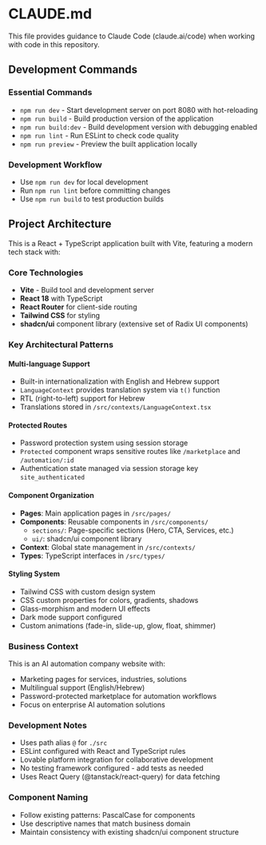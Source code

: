 # CLAUDE.md

This file provides guidance to Claude Code (claude.ai/code) when working with code in this repository.

## Development Commands

### Essential Commands
- `npm run dev` - Start development server on port 8080 with hot-reloading
- `npm run build` - Build production version of the application
- `npm run build:dev` - Build development version with debugging enabled
- `npm run lint` - Run ESLint to check code quality
- `npm run preview` - Preview the built application locally

### Development Workflow
- Use `npm run dev` for local development
- Run `npm run lint` before committing changes
- Use `npm run build` to test production builds

## Project Architecture

This is a React + TypeScript application built with Vite, featuring a modern tech stack with:

### Core Technologies
- **Vite** - Build tool and development server
- **React 18** with TypeScript
- **React Router** for client-side routing
- **Tailwind CSS** for styling
- **shadcn/ui** component library (extensive set of Radix UI components)

### Key Architectural Patterns

#### Multi-language Support
- Built-in internationalization with English and Hebrew support
- `LanguageContext` provides translation system via `t()` function
- RTL (right-to-left) support for Hebrew
- Translations stored in `/src/contexts/LanguageContext.tsx`

#### Protected Routes
- Password protection system using session storage
- `Protected` component wraps sensitive routes like `/marketplace` and `/automation/:id`
- Authentication state managed via session storage key `site_authenticated`

#### Component Organization
- **Pages**: Main application pages in `/src/pages/`
- **Components**: Reusable components in `/src/components/`
  - `sections/`: Page-specific sections (Hero, CTA, Services, etc.)
  - `ui/`: shadcn/ui component library
- **Context**: Global state management in `/src/contexts/`
- **Types**: TypeScript interfaces in `/src/types/`

#### Styling System
- Tailwind CSS with custom design system
- CSS custom properties for colors, gradients, shadows
- Glass-morphism and modern UI effects
- Dark mode support configured
- Custom animations (fade-in, slide-up, glow, float, shimmer)

### Business Context
This is an AI automation company website with:
- Marketing pages for services, industries, solutions
- Multilingual support (English/Hebrew)
- Password-protected marketplace for automation workflows
- Focus on enterprise AI automation solutions

### Development Notes
- Uses path alias `@` for `./src`
- ESLint configured with React and TypeScript rules
- Lovable platform integration for collaborative development
- No testing framework configured - add tests as needed
- Uses React Query (@tanstack/react-query) for data fetching

### Component Naming
- Follow existing patterns: PascalCase for components
- Use descriptive names that match business domain
- Maintain consistency with existing shadcn/ui component structure
